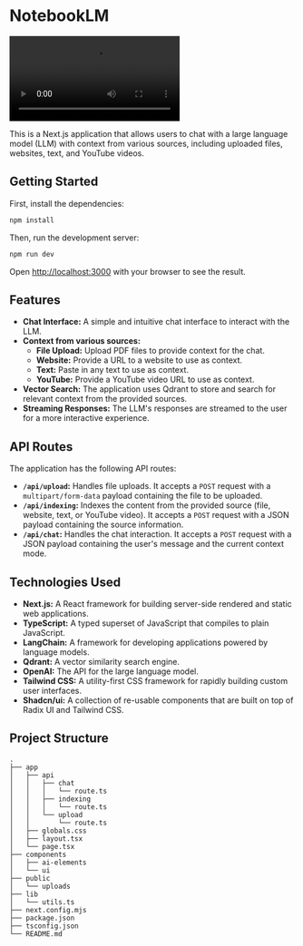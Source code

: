 # NotebookLM
![NotebookLM Demo video](./assests/oli.mp4)

This is a Next.js application that allows users to chat with a large language model (LLM) with context from various sources, including uploaded files, websites, text, and YouTube videos.

## Getting Started

First, install the dependencies:

```bash
npm install
```

Then, run the development server:

```bash
npm run dev
```

Open [http://localhost:3000](http://localhost:3000) with your browser to see the result.

## Features

*   **Chat Interface:** A simple and intuitive chat interface to interact with the LLM.
*   **Context from various sources:**
    *   **File Upload:** Upload PDF files to provide context for the chat.
    *   **Website:** Provide a URL to a website to use as context.
    *   **Text:** Paste in any text to use as context.
    *   **YouTube:** Provide a YouTube video URL to use as context.
*   **Vector Search:** The application uses Qdrant to store and search for relevant context from the provided sources.
*   **Streaming Responses:** The LLM's responses are streamed to the user for a more interactive experience.

## API Routes

The application has the following API routes:

*   **`/api/upload`:** Handles file uploads. It accepts a `POST` request with a `multipart/form-data` payload containing the file to be uploaded.
*   **`/api/indexing`:** Indexes the content from the provided source (file, website, text, or YouTube video). It accepts a `POST` request with a JSON payload containing the source information.
*   **`/api/chat`:** Handles the chat interaction. It accepts a `POST` request with a JSON payload containing the user's message and the current context mode.

## Technologies Used

*   **Next.js:** A React framework for building server-side rendered and static web applications.
*   **TypeScript:** A typed superset of JavaScript that compiles to plain JavaScript.
*   **LangChain:** A framework for developing applications powered by language models.
*   **Qdrant:** A vector similarity search engine.
*   **OpenAI:** The API for the large language model.
*   **Tailwind CSS:** A utility-first CSS framework for rapidly building custom user interfaces.
*   **Shadcn/ui:** A collection of re-usable components that are built on top of Radix UI and Tailwind CSS.

## Project Structure

```
.
├── app
│   ├── api
│   │   ├── chat
│   │   │   └── route.ts
│   │   ├── indexing
│   │   │   └── route.ts
│   │   └── upload
│   │       └── route.ts
│   ├── globals.css
│   ├── layout.tsx
│   └── page.tsx
├── components
│   ├── ai-elements
│   └── ui
├── public
│   └── uploads
├── lib
│   └── utils.ts
├── next.config.mjs
├── package.json
├── tsconfig.json
└── README.md
```
